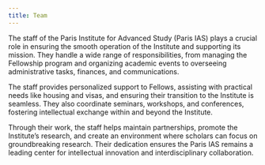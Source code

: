 ```yaml
---
title: Team
---
```

The staff of the Paris Institute for Advanced Study (Paris IAS) plays a crucial role in ensuring the smooth operation of the Institute and supporting its mission. They handle a wide range of responsibilities, from managing the Fellowship program and organizing academic events to overseeing administrative tasks, finances, and communications. 

The staff provides personalized support to Fellows, assisting with practical needs like housing and visas, and ensuring their transition to the Institute is seamless. They also coordinate seminars, workshops, and conferences, fostering intellectual exchange within and beyond the Institute.

Through their work, the staff helps maintain partnerships, promote the Institute’s research, and create an environment where scholars can focus on groundbreaking research. Their dedication ensures the Paris IAS remains a leading center for intellectual innovation and interdisciplinary collaboration.